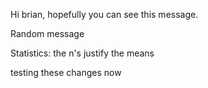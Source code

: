 Hi brian, hopefully you can see this message.

Random message

Statistics: the n's justify the means


testing these changes now 
